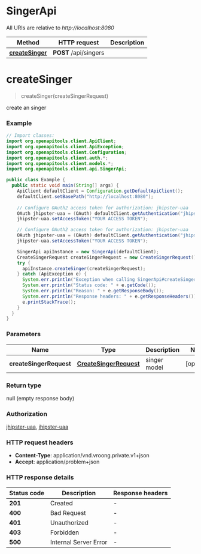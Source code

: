 # SingerApi

All URIs are relative to *http://localhost:8080*

| Method | HTTP request | Description |
|------------- | ------------- | -------------|
| [**createSinger**](SingerApi.md#createSinger) | **POST** /api/singers |  |


<a name="createSinger"></a>
# **createSinger**
> createSinger(createSingerRequest)



create an singer

### Example
```java
// Import classes:
import org.openapitools.client.ApiClient;
import org.openapitools.client.ApiException;
import org.openapitools.client.Configuration;
import org.openapitools.client.auth.*;
import org.openapitools.client.models.*;
import org.openapitools.client.api.SingerApi;

public class Example {
  public static void main(String[] args) {
    ApiClient defaultClient = Configuration.getDefaultApiClient();
    defaultClient.setBasePath("http://localhost:8080");
    
    // Configure OAuth2 access token for authorization: jhipster-uaa
    OAuth jhipster-uaa = (OAuth) defaultClient.getAuthentication("jhipster-uaa");
    jhipster-uaa.setAccessToken("YOUR ACCESS TOKEN");

    // Configure OAuth2 access token for authorization: jhipster-uaa
    OAuth jhipster-uaa = (OAuth) defaultClient.getAuthentication("jhipster-uaa");
    jhipster-uaa.setAccessToken("YOUR ACCESS TOKEN");

    SingerApi apiInstance = new SingerApi(defaultClient);
    CreateSingerRequest createSingerRequest = new CreateSingerRequest(); // CreateSingerRequest | singer model
    try {
      apiInstance.createSinger(createSingerRequest);
    } catch (ApiException e) {
      System.err.println("Exception when calling SingerApi#createSinger");
      System.err.println("Status code: " + e.getCode());
      System.err.println("Reason: " + e.getResponseBody());
      System.err.println("Response headers: " + e.getResponseHeaders());
      e.printStackTrace();
    }
  }
}
```

### Parameters

| Name | Type | Description  | Notes |
|------------- | ------------- | ------------- | -------------|
| **createSingerRequest** | [**CreateSingerRequest**](CreateSingerRequest.md)| singer model | [optional] |

### Return type

null (empty response body)

### Authorization

[jhipster-uaa](../README.md#jhipster-uaa), [jhipster-uaa](../README.md#jhipster-uaa)

### HTTP request headers

 - **Content-Type**: application/vnd.vroong.private.v1+json
 - **Accept**: application/problem+json

### HTTP response details
| Status code | Description | Response headers |
|-------------|-------------|------------------|
| **201** | Created |  -  |
| **400** | Bad Request |  -  |
| **401** | Unauthorized |  -  |
| **403** | Forbidden |  -  |
| **500** | Internal Server Error |  -  |

